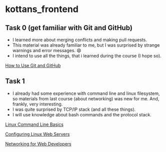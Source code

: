 # kottans_frontend

## Task 0 (get familiar with Git and GitHub)
- I learned more about merging conflicts and making pull requests.
- This material was already familiar to me, but I was surprised by strange warnings and error messages. :smile:
- I intend to use all the things, that i learned during the course (I hope so).

[How to Use Git and GitHub](task_0/task_0_course_1.png)

## Task 1
- I already had some experience with command line and linux filesystem, so materials from last course (about networking) was new for me. And, frankly, very interesting.
- I was quite surprised by TCP/IP stack (and all these things).
- I will use knowledge about bash commands and the protocol stack.

[Linux Command Line Basics](task_1/task_1_course_1.png)

[Configuring Linux Web Servers](task_1/task_1_course_2.png)

[Networking for Web Developers](task_1/task_1_course_3.png)
